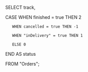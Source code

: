 ﻿SELECT track,

  CASE WHEN finished = true THEN 2

       WHEN cancelled = true THEN -1

       WHEN "inDelivery" = true THEN 1

       ELSE 0

  END AS status

FROM "Orders";